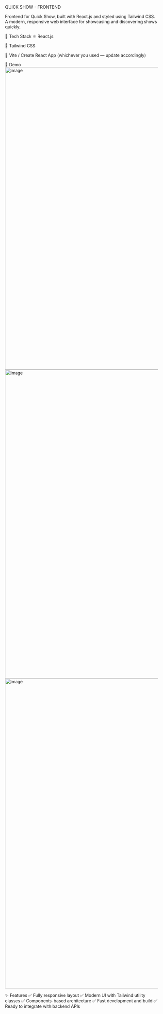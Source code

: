 QUICK SHOW - FRONTEND 


Frontend for Quick Show, built with React.js and styled using Tailwind CSS.
A modern, responsive web interface for showcasing and discovering shows quickly.

🚀 Tech Stack
⚛️ React.js

🎨 Tailwind CSS

🧰 Vite / Create React App (whichever you used — update accordingly)

📸 Demo
<img width="1763" height="992" alt="image" src="https://github.com/user-attachments/assets/baa8c2cb-6264-4774-9433-2a267001d1bc" />
<img width="1836" height="1013" alt="image" src="https://github.com/user-attachments/assets/8cd9483c-4abd-4607-a1df-eaa6650fec07" />
<img width="1822" height="1017" alt="image" src="https://github.com/user-attachments/assets/40e29d93-f61a-4540-b109-b63b7ae255cd" />





✨ Features
✅ Fully responsive layout
✅ Modern UI with Tailwind utility classes
✅ Components-based architecture
✅ Fast development and build
✅ Ready to integrate with backend APIs


